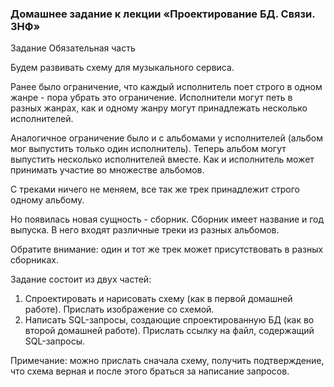 ### Домашнее задание к лекции «Проектирование БД. Связи. 3НФ»
Задание
Обязательная часть

Будем развивать схему для музыкального сервиса.

Ранее было ограничение, что каждый исполнитель поет строго в одном жанре - пора убрать это ограничение. Исполнители могут петь в разных жанрах, как и одному жанру могут принадлежать несколько исполнителей.

Аналогичное ограничение было и с альбомами у исполнителей (альбом мог выпустить только один исполнитель). Теперь альбом могут выпустить несколько исполнителей вместе. Как и исполнитель может принимать участие во множестве альбомов.

С треками ничего не меняем, все так же трек принадлежит строго одному альбому.

Но появилась новая сущность - сборник. Сборник имеет название и год выпуска. В него входят различные треки из разных альбомов.

Обратите внимание: один и тот же трек может присутствовать в разных сборниках.

Задание состоит из двух частей:

  1. Спроектировать и нарисовать схему (как в первой домашней работе). Прислать изображение со схемой.
  2. Написать SQL-запросы, создающие спроектированную БД (как во второй домашней работе). Прислать ссылку на файл, содержащий SQL-запросы.

Примечание: можно прислать сначала схему, получить подтверждение, что схема верная и после этого браться за написание запросов.
